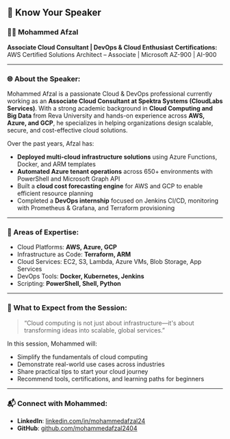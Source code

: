 ## 🎤 Know Your Speaker

### 👨‍💻 Mohammed Afzal

**Associate Cloud Consultant | DevOps & Cloud Enthusiast**
**Certifications:** AWS Certified Solutions Architect – Associate | Microsoft AZ-900 | AI-900

---

### 🌐 About the Speaker:

Mohammed Afzal is a passionate Cloud & DevOps professional currently working as an **Associate Cloud Consultant at Spektra Systems (CloudLabs Services)**. With a strong academic background in **Cloud Computing and Big Data** from Reva University and hands-on experience across **AWS, Azure, and GCP**, he specializes in helping organizations design scalable, secure, and cost-effective cloud solutions.

Over the past years, Afzal has:

* **Deployed multi-cloud infrastructure solutions** using Azure Functions, Docker, and ARM templates
* **Automated Azure tenant operations** across 650+ environments with PowerShell and Microsoft Graph API
* Built a **cloud cost forecasting engine** for AWS and GCP to enable efficient resource planning
* Completed a **DevOps internship** focused on Jenkins CI/CD, monitoring with Prometheus & Grafana, and Terraform provisioning

---

### 🧠 Areas of Expertise:

* Cloud Platforms: **AWS, Azure, GCP**
* Infrastructure as Code: **Terraform, ARM**
* Cloud Services: EC2, S3, Lambda, Azure VMs, Blob Storage, App Services
* DevOps Tools: **Docker, Kubernetes, Jenkins**
* Scripting: **PowerShell, Shell, Python**

---

### 📢 What to Expect from the Session:

> “Cloud computing is not just about infrastructure—it's about transforming ideas into scalable, global services.”

In this session, Mohammed will:

* Simplify the fundamentals of cloud computing
* Demonstrate real-world use cases across industries
* Share practical tips to start your cloud journey
* Recommend tools, certifications, and learning paths for beginners

---

### 📬 Connect with Mohammed:

* **LinkedIn**: [linkedin.com/in/mohammedafzal24](https://www.linkedin.com/in/mohammed-afzallllll/)
* **GitHub**: [github.com/mohammedafzal2404](https://github.com/Afzal-exe)
